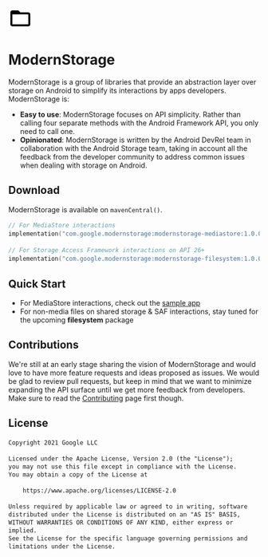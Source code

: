 ![ModernStorage](docs/images/favicon.png)
# ModernStorage

ModernStorage is a group of libraries that provide an abstraction layer over storage on Android to
simplify its interactions by apps developers. ModernStorage is:

- **Easy to use**: ModernStorage focuses on API simplicity. Rather than calling four separate methods with the Android Framework API, you only need to call one.
- **Opinionated**: ModernStorage is written by the Android DevRel team in collaboration with the Android Storage team, taking in account all the feedback from the developer community to address common issues when dealing with storage on Android.

## Download

ModernStorage is available on `mavenCentral()`.

```kotlin
// For MediaStore interactions
implementation("com.google.modernstorage:modernstorage-mediastore:1.0.0-alpha02")

// For Storage Access Framework interactions on API 26+
implementation("com.google.modernstorage:modernstorage-filesystem:1.0.0-alpha02")
```

## Quick Start

* For MediaStore interactions, check out the [sample app](/sample/src/main/java/com/google/modernstorage/sample/mediastore/)
* For non-media files on shared storage & SAF interactions, stay tuned for the upcoming **filesystem** package

## Contributions

We're still at an early stage sharing the vision of ModernStorage and would love to have more feature requests and ideas proposed as issues.
We would be glad to review pull requests, but keep in mind that we want to minimize expanding the API surface until we get more feedback from developers.
Make sure to read the [Contributing](CONTRIBUTING.md) page first though.

## License

```
Copyright 2021 Google LLC

Licensed under the Apache License, Version 2.0 (the "License");
you may not use this file except in compliance with the License.
You may obtain a copy of the License at

    https://www.apache.org/licenses/LICENSE-2.0

Unless required by applicable law or agreed to in writing, software
distributed under the License is distributed on an "AS IS" BASIS,
WITHOUT WARRANTIES OR CONDITIONS OF ANY KIND, either express or implied.
See the License for the specific language governing permissions and
limitations under the License.
```
